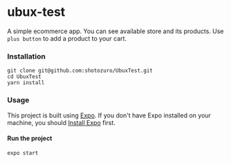 # ubux-test
A simple ecommerce app. You can see available store and its products. Use `plus button` to add a product to your cart.
### Installation

```
git clone git@github.com:shotozuro/UbuxTest.git
cd UbuxTest
yarn install
```
### Usage
This project is built using [Expo](https://expo.io). If you don't have Expo installed on your machine, you should [Install Expo](https://docs.expo.io/versions/latest/introduction/installation/) first.

#### Run the project
```
expo start
```
